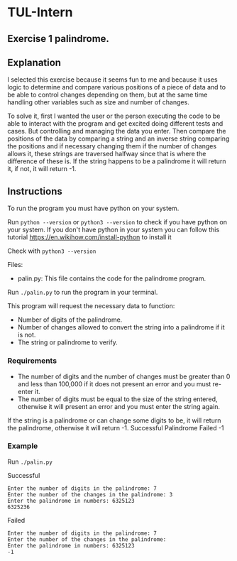 # TUL-Intern

## Exercise 1 palindrome.

## Explanation

I selected this exercise because it seems fun to me and because it uses logic to determine and compare various positions of a piece of data and to be able to control changes depending on them, but at the same time handling other variables such as size and number of changes.

To solve it, first I wanted the user or the person executing the code to be able to interact with the program and get excited doing different tests and cases. But controlling and managing the data you enter. Then compare the positions of the data by comparing a string and an inverse string comparing the positions and if necessary changing them if the number of changes allows it, these strings are traversed halfway since that is where the difference of these is. If the string happens to be a palindrome it will return it, if not, it will return -1.

## Instructions

To run the program you must have python on your system.

Run `python --version` or `python3 --version` to check if you have python on your system.
If you don't have python in your system you can follow this tutorial https://en.wikihow.com/install-python to install it

Check with `python3 --version`

Files: 
- palin.py: This file contains the code for the palindrome program.

Run `./palin.py` to run the program in your terminal.

This program will request the necessary data to function:
- Number of digits of the palindrome.
- Number of changes allowed to convert the string into a palindrome if it is not.
- The string or palindrome to verify.

### Requirements
- The number of digits and the number of changes must be greater than 0 and less than 100,000 if it does not present an error and you must re-enter it.
- The number of digits must be equal to the size of the string entered, otherwise it will present an error and you must enter the string again.

If the string is a palindrome or can change some digits to be, it will return the palindrome, otherwise it will return -1.
Successful Palindrome
Failed -1

### Example

Run `./palin.py`

Successful

```
Enter the number of digits in the palindrome: 7
Enter the number of the changes in the palindrome: 3
Enter the palindrome in numbers: 6325123
6325236
```

Failed

```
Enter the number of digits in the palindrome: 7
Enter the number of the changes in the palindrome:
Enter the palindrome in numbers: 6325123
-1
```